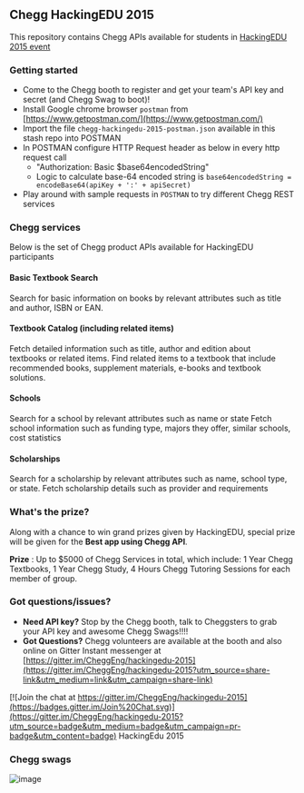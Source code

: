 ## Chegg HackingEDU 2015
This repository contains Chegg APIs available for students in [HackingEDU 2015 event](http://hackingedu.co)

### Getting started
* Come to the Chegg booth to register and get your team's API key and secret (and Chegg Swag to boot)!
* Install Google chrome browser `postman` from [https://www.getpostman.com/](https://www.getpostman.com/)
* Import the file `chegg-hackingedu-2015-postman.json` available in this stash repo into POSTMAN
* In POSTMAN configure HTTP Request header as below in every http request call
    * "Authorization: Basic $base64encodedString"
    * Logic to calculate base-64 encoded string is `base64encodedString = encodeBase64(apiKey + ':' + apiSecret)`
* Play around with sample requests in `POSTMAN` to try different Chegg REST services


### Chegg services
Below is the set of Chegg product APIs available for HackingEDU participants
#### Basic Textbook Search
Search for basic information on books by relevant attributes such as title and author, ISBN or EAN.
#### Textbook Catalog (including related items)
Fetch detailed information such as title, author and edition about textbooks or related items. Find related items to a textbook that include recommended books, supplement materials, e-books and textbook solutions.
#### Schools
Search for a school by relevant attributes such as name or state
Fetch school information such as funding type, majors they offer, similar schools, cost statistics 
#### Scholarships
Search for a scholarship by relevant attributes such as name, school type, or state.
Fetch scholarship details such as provider and requirements

### What's the prize?
Along with a chance to win grand prizes given by HackingEDU, special prize will be given for the **Best app using Chegg API**.

**Prize** : Up to $5000 of Chegg Services in total, which include: 1 Year Chegg Textbooks, 1 Year Chegg Study, 4 Hours Chegg Tutoring Sessions for each member of group.


### Got questions/issues?
* **Need API key?** Stop by the Chegg booth, talk to Cheggsters to grab your API key and awesome Chegg Swags!!!!
* **Got Questions?** Chegg volunteers are available at the booth and also online on Gitter Instant messenger at [https://gitter.im/CheggEng/hackingedu-2015](https://gitter.im/CheggEng/hackingedu-2015?utm_source=share-link&utm_medium=link&utm_campaign=share-link)

[![Join the chat at https://gitter.im/CheggEng/hackingedu-2015](https://badges.gitter.im/Join%20Chat.svg)](https://gitter.im/CheggEng/hackingedu-2015?utm_source=badge&utm_medium=badge&utm_campaign=pr-badge&utm_content=badge)
HackingEdu 2015

### Chegg swags
![image](http://s24.postimg.org/uwwj2alat/chegg_swag.jpg)
